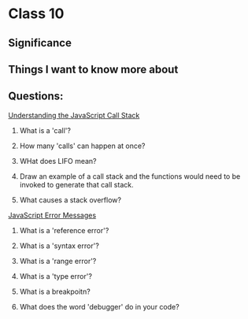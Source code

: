 # Class 10

## Significance


## Things I want to know more about



## Questions:

[Understanding the JavaScript Call Stack](https://medium.freecodecamp.org/understanding-the-javascript-call-stack-861e41ae61d4)

1. What is a 'call'?

2. How many 'calls' can happen at once?

3. WHat does LIFO mean?

4. Draw an example of a call stack and the functions would need to be invoked to generate that call stack.

5. What causes a stack overflow?

[JavaScript Error Messages](https://codeburst.io/javascript-error-messages-debugging-d23f84f0ae7c)

1. What is a 'reference error'?

2. What is a 'syntax error'?

3. What is a 'range error'?

4. What is a 'type error'?

5. What is a breakpoitn?

6. What does the word 'debugger' do in your code?

